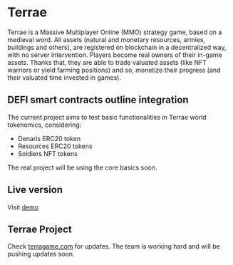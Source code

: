 # Terrae

Terrae is a Massive Multiplayer Online (MMO) strategy game, based on a medieval word. All assets (natural and monetary resources, armies, buildings and others), are registered on blockchain in a decentralized way, with no server intervention. Players become real owners of their in-game assets. Thanks that, they are able to trade valuated assets (like NFT warriors or yield farming positions) and so, monetize their progress (and their valuated time invested in games).

## DEFI smart contracts outline integration

The current project aims to test basic functionalities in Terrae world tokenomics, considering:

- Denaris ERC20 token
- Resources ERC20 tokens
- Soldiers NFT tokens

The real project will be using the core basics soon.
## Live version

Visit [demo](https://terrae-webapp.vercel.app)

## Terrae Project

Check [terragame.com](https://terraegame.com) for updates. The team is working hard and will be pushing updates soon.